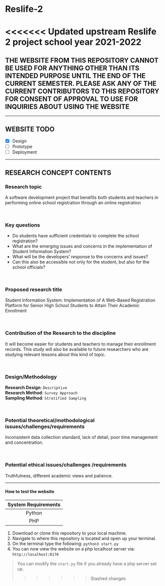 # Reslife-2
<<<<<<< Updated upstream
Reslife 2 project school year 2021-2022
=======

## THE WEBSITE FROM THIS REPOSITORY CANNOT BE USED FOR ANYTHING OTHER THAN ITS INTENDED PURPOSE UNTIL THE END OF THE CURRENT SEMESTER. PLEASE ASK ANY OF THE CURRENT CONTRIBUTORS TO THIS REPOSITORY FOR CONSENT OF APPROVAL TO USE FOR INQUIRIES ABOUT USING THE WEBSITE

- - -

## WEBSITE TODO

- [x] Design
- [ ] Prototype
- [ ] Deployment

- - -

## RESEARCH CONCEPT CONTENTS

### Research topic

A software development project that benefits both students and teachers in performing online school registration through an online registration

<br>

### Key questions

- Do students have sufficient credentials to complete the school registration?
- What are the emerging issues and concerns in the implementation of Student Information System?
- What will be the developers’ response to the concerns and issues?
- Can this also be accessible not only for the student, but also for the school officials?

<br>

### Proposed research title

Student Information System: Implementation of A Web-Based Registration Platform for Senior High School Students to Attain Their Academic Enrollment

<br>

### Contribution of the Research to the discipline

It will become easier for students and teachers to manage their enrollment records. This study will also be available to future researchers who are studying relevant lessons about this kind of topic.

<br>

### Design/Methodology

**Research Design**: `Descriptive`\
**Research Method**: `Survey Approach`\
**Sampling Method**: `Stratified Sampling`

<br>

### Potential theoretical/methodological issues/challenges/requirements

Inconsistent data collection standard, lack of detail, poor time management and concentration.

<br>

### Potential ethical issues/challenges /requirements

Truthfulness, different academic views and patience.

- - -

#### How to test the website

| System Requirements |
| :-----------------: |
|       Python        |
|         PHP         |

1. Download or clone this repository to your local machine.
2. Navigate to where this repository is located and open up your terminal.
3. On the terminal type the following: `python3 start.py`
4. You can now view the website on a php localhost server via: `http://localhost:8170`

> You can modify the `start.py` file if you already have a php server set up.
>>>>>>> Stashed changes
